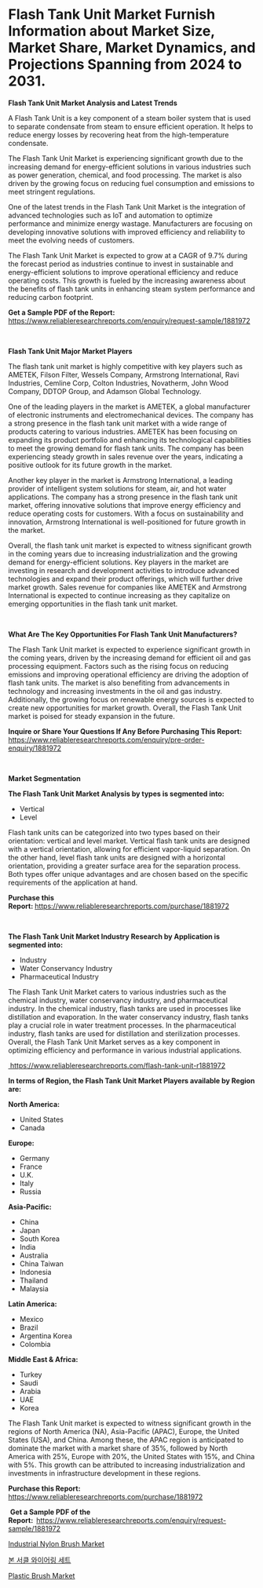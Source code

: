 <p><h1>Flash Tank Unit Market Furnish Information about Market Size, Market Share, Market Dynamics, and Projections Spanning from 2024 to 2031.</h1></p><p><strong>Flash Tank Unit Market Analysis and Latest Trends</strong></p>
<p><p>A Flash Tank Unit is a key component of a steam boiler system that is used to separate condensate from steam to ensure efficient operation. It helps to reduce energy losses by recovering heat from the high-temperature condensate.</p><p>The Flash Tank Unit Market is experiencing significant growth due to the increasing demand for energy-efficient solutions in various industries such as power generation, chemical, and food processing. The market is also driven by the growing focus on reducing fuel consumption and emissions to meet stringent regulations.</p><p>One of the latest trends in the Flash Tank Unit Market is the integration of advanced technologies such as IoT and automation to optimize performance and minimize energy wastage. Manufacturers are focusing on developing innovative solutions with improved efficiency and reliability to meet the evolving needs of customers.</p><p>The Flash Tank Unit Market is expected to grow at a CAGR of 9.7% during the forecast period as industries continue to invest in sustainable and energy-efficient solutions to improve operational efficiency and reduce operating costs. This growth is fueled by the increasing awareness about the benefits of flash tank units in enhancing steam system performance and reducing carbon footprint.</p></p>
<p><strong>Get a Sample PDF of the Report:&nbsp;</strong> <a href="https://www.reliableresearchreports.com/enquiry/request-sample/1881972">https://www.reliableresearchreports.com/enquiry/request-sample/1881972</a></p>
<p>&nbsp;</p>
<p><strong>Flash Tank Unit Major Market Players</strong></p>
<p><p>The flash tank unit market is highly competitive with key players such as AMETEK, Filson Filter, Wessels Company, Armstrong International, Ravi Industries, Cemline Corp, Colton Industries, Novatherm, John Wood Company, DDTOP Group, and Adamson Global Technology. </p><p>One of the leading players in the market is AMETEK, a global manufacturer of electronic instruments and electromechanical devices. The company has a strong presence in the flash tank unit market with a wide range of products catering to various industries. AMETEK has been focusing on expanding its product portfolio and enhancing its technological capabilities to meet the growing demand for flash tank units. The company has been experiencing steady growth in sales revenue over the years, indicating a positive outlook for its future growth in the market.</p><p>Another key player in the market is Armstrong International, a leading provider of intelligent system solutions for steam, air, and hot water applications. The company has a strong presence in the flash tank unit market, offering innovative solutions that improve energy efficiency and reduce operating costs for customers. With a focus on sustainability and innovation, Armstrong International is well-positioned for future growth in the market.</p><p>Overall, the flash tank unit market is expected to witness significant growth in the coming years due to increasing industrialization and the growing demand for energy-efficient solutions. Key players in the market are investing in research and development activities to introduce advanced technologies and expand their product offerings, which will further drive market growth. Sales revenue for companies like AMETEK and Armstrong International is expected to continue increasing as they capitalize on emerging opportunities in the flash tank unit market.</p></p>
<p>&nbsp;</p>
<p><strong>What Are The Key Opportunities For Flash Tank Unit Manufacturers?</strong></p>
<p><p>The Flash Tank Unit market is expected to experience significant growth in the coming years, driven by the increasing demand for efficient oil and gas processing equipment. Factors such as the rising focus on reducing emissions and improving operational efficiency are driving the adoption of flash tank units. The market is also benefiting from advancements in technology and increasing investments in the oil and gas industry. Additionally, the growing focus on renewable energy sources is expected to create new opportunities for market growth. Overall, the Flash Tank Unit market is poised for steady expansion in the future.</p></p>
<p><strong>Inquire or Share Your Questions If Any Before Purchasing This Report:</strong> <a href="https://www.reliableresearchreports.com/enquiry/pre-order-enquiry/1881972">https://www.reliableresearchreports.com/enquiry/pre-order-enquiry/1881972</a></p>
<p>&nbsp;</p>
<p><strong>Market Segmentation</strong></p>
<p><strong>The Flash Tank Unit Market Analysis by types is segmented into:</strong></p>
<p><ul><li>Vertical</li><li>Level</li></ul></p>
<p><p>Flash tank units can be categorized into two types based on their orientation: vertical and level market. Vertical flash tank units are designed with a vertical orientation, allowing for efficient vapor-liquid separation. On the other hand, level flash tank units are designed with a horizontal orientation, providing a greater surface area for the separation process. Both types offer unique advantages and are chosen based on the specific requirements of the application at hand.</p></p>
<p><strong>Purchase this Report:&nbsp;</strong><a href="https://www.reliableresearchreports.com/purchase/1881972">https://www.reliableresearchreports.com/purchase/1881972</a></p>
<p>&nbsp;</p>
<p><strong>The Flash Tank Unit Market Industry Research by Application is segmented into:</strong></p>
<p><ul><li>Industry</li><li>Water Conservancy Industry</li><li>Pharmaceutical Industry</li></ul></p>
<p><p>The Flash Tank Unit Market caters to various industries such as the chemical industry, water conservancy industry, and pharmaceutical industry. In the chemical industry, flash tanks are used in processes like distillation and evaporation. In the water conservancy industry, flash tanks play a crucial role in water treatment processes. In the pharmaceutical industry, flash tanks are used for distillation and sterilization processes. Overall, the Flash Tank Unit Market serves as a key component in optimizing efficiency and performance in various industrial applications.</p></p>
<p><a href="https://www.reliableresearchreports.com/flash-tank-unit-r1881972">&nbsp;https://www.reliableresearchreports.com/flash-tank-unit-r1881972</a></p>
<p><strong>In terms of Region, the Flash Tank Unit Market Players available by Region are:</strong></p>
<p>
    <p> <strong> North America: </strong>
        <ul>
            <li>United States</li>
            <li>Canada</li>
        </ul>
        </p> 
    <p> <strong> Europe: </strong>
        <ul>
            <li>Germany</li>
            <li>France</li>
            <li>U.K.</li>
            <li>Italy</li>
            <li>Russia</li>
        </ul>
        </p> 
    <p> <strong> Asia-Pacific: </strong>
        <ul>
            <li>China</li>
            <li>Japan</li>
            <li>South Korea</li>
            <li>India</li>
            <li>Australia</li>
            <li>China Taiwan</li>
            <li>Indonesia</li>
            <li>Thailand</li>
            <li>Malaysia</li>
        </ul>
        </p> 
    <p> <strong> Latin America: </strong>
        <ul>
            <li>Mexico</li>
            <li>Brazil</li>
            <li>Argentina Korea</li>
            <li>Colombia</li>
        </ul>
        </p> 
    <p> <strong> Middle East & Africa: </strong>
        <ul>
            <li>Turkey</li>
            <li>Saudi</li>
            <li>Arabia</li>
            <li>UAE</li>
            <li>Korea</li>
        </ul>
    </p>
    </p>
<p><p>The Flash Tank Unit market is expected to witness significant growth in the regions of North America (NA), Asia-Pacific (APAC), Europe, the United States (USA), and China. Among these, the APAC region is anticipated to dominate the market with a market share of 35%, followed by North America with 25%, Europe with 20%, the United States with 15%, and China with 5%. This growth can be attributed to increasing industrialization and investments in infrastructure development in these regions.</p></p>
<p><strong>Purchase this Report: </strong><a href="https://www.reliableresearchreports.com/purchase/1881972">https://www.reliableresearchreports.com/purchase/1881972</a></p>
<p>&nbsp;<strong>Get a Sample PDF of the Report:&nbsp;&nbsp;</strong><a href="https://www.reliableresearchreports.com/enquiry/request-sample/1881972">https://www.reliableresearchreports.com/enquiry/request-sample/1881972</a></p>
<p><strong></strong></p>
<p><p><a href="https://github.com/Krdamani25/Market-Research-Report-List-1/blob/main/industrial-nylon-brush-market.md">Industrial Nylon Brush Market</a></p><p><a href="https://github.com/berlianaparadilla48/Market-Research-Report-List-1/blob/main/3940168177647.md">본 서클 와이어링 세트</a></p><p><a href="https://github.com/alexcrou8/Market-Research-Report-List-1/blob/main/plastic-brush-market.md">Plastic Brush Market</a></p></p>